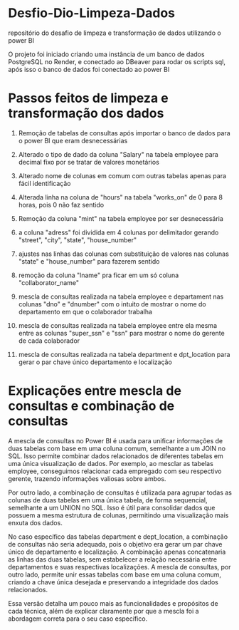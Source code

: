 # Desfio-Dio-Limpeza-Dados
repositório do desafio de limpeza e transformação de dados utilizando o power BI

O projeto foi iniciado criando uma instância de um banco de dados PostgreSQL no Render,
e conectado ao DBeaver para rodar os scripts sql, após isso o banco de dados foi conectado
ao power BI

# Passos feitos de limpeza e transformação dos dados

1. Remoção de tabelas de consultas após importar o banco de dados para o power BI que eram desnecessárias

2. Alterado o tipo de dado da coluna "Salary" na tabela employee para decimal fixo por se tratar de valores monetários

3. Alterado nome de colunas em comum com outras tabelas apenas para fácil identificação

4. Alterada linha na coluna de "hours" na tabela "works_on" de 0 para 8 horas, pois 0 não faz sentido

5. Remoção da coluna "mint" na tabela employee por ser desnecessária

6. a coluna "adress" foi dividida em 4 colunas por delimitador gerando "street", "city", "state", "house_number" 

7. ajustes nas linhas das colunas com substituição de valores nas colunas "state" e "house_number" para fazerem sentido

8. remoção da coluna "lname" pra ficar em um só coluna "collaborator_name" 

9. mescla de consultas realizada na tabela employee e departament nas colunas "dno" e "dnumber" com o intuito de mostrar o nome do departamento em que o colaborador trabalha

10. mescla de consultas realizada na tabela employee entre ela mesma entre as colunas "super_ssn" e "ssn" para mostrar o nome do gerente de cada colaborador 

11. mescla de consultas realizada na tabela department e dpt_location para gerar o par chave único departamento e localização

# Explicações entre mescla de consultas e combinação de consultas

A mescla de consultas no Power BI é usada para unificar informações de duas tabelas com base em uma coluna comum, semelhante a um JOIN no SQL. Isso permite combinar dados relacionados de diferentes tabelas em uma única visualização de dados. Por exemplo, ao mesclar as tabelas employee, conseguimos relacionar cada empregado com seu respectivo gerente, trazendo informações valiosas sobre ambos.

Por outro lado, a combinação de consultas é utilizada para agrupar todas as colunas de duas tabelas em uma única tabela, de forma sequencial, semelhante a um UNION no SQL. Isso é útil para consolidar dados que possuem a mesma estrutura de colunas, permitindo uma visualização mais enxuta dos dados.

No caso específico das tabelas department e dept_location, a combinação de consultas não seria adequada, pois o objetivo era gerar um par chave único de departamento e localização. A combinação apenas concatenaria as linhas das duas tabelas, sem estabelecer a relação necessária entre departamentos e suas respectivas localizações. A mescla de consultas, por outro lado, permite unir essas tabelas com base em uma coluna comum, criando a chave única desejada e preservando a integridade dos dados relacionados.

Essa versão detalha um pouco mais as funcionalidades e propósitos de cada técnica, além de explicar claramente por que a mescla foi a abordagem correta para o seu caso específico.






